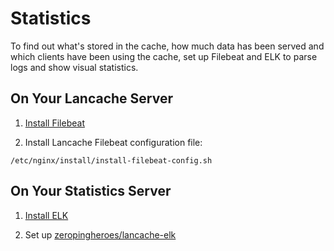 # Statistics

To find out what's stored in the cache, how much data has been served and which clients
have been using the cache, set up Filebeat and ELK to parse logs and show visual statistics.

## On Your Lancache Server

1. [Install Filebeat](https://www.elastic.co/guide/en/beats/libbeat/current/setup-repositories.html)

2. Install Lancache Filebeat configuration file:

`/etc/nginx/install/install-filebeat-config.sh`

## On Your Statistics Server

1. [Install ELK](https://www.digitalocean.com/community/tutorials/how-to-install-elasticsearch-logstash-and-kibana-elk-stack-on-ubuntu-14-04)

2. Set up [zeropingheroes/lancache-elk](https://github.com/zeropingheroes/lancache-elk)

